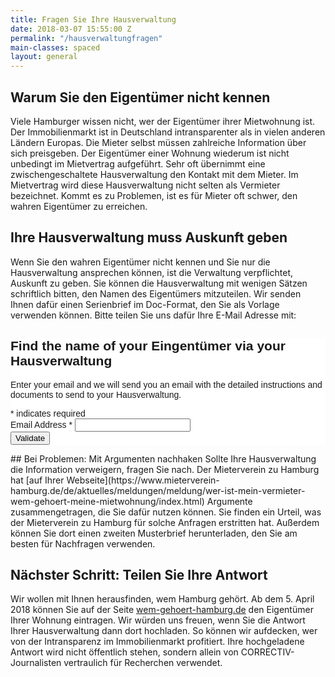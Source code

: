 ```yaml
---
title: Fragen Sie Ihre Hausverwaltung
date: 2018-03-07 15:55:00 Z
permalink: "/hausverwaltungfragen"
main-classes: spaced
layout: general
---
```


## Warum Sie den Eigentümer nicht kennen
Viele Hamburger wissen nicht, wer der Eigentümer ihrer Mietwohnung ist. Der Immobilienmarkt ist in Deutschland intransparenter als in vielen anderen Ländern Europas. Die Mieter selbst müssen zahlreiche Information über sich preisgeben. Der Eigentümer einer Wohnung wiederum ist nicht unbedingt im Mietvertrag aufgeführt. Sehr oft übernimmt eine zwischengeschaltete Hausverwaltung den Kontakt mit dem Mieter. Im Mietvertrag wird diese Hausverwaltung nicht selten als Vermieter bezeichnet. Kommt es zu Problemen, ist es für Mieter oft schwer, den wahren Eigentümer zu erreichen.

## Ihre Hausverwaltung muss Auskunft geben
Wenn Sie den wahren Eigentümer nicht kennen und Sie nur die Hausverwaltung ansprechen können, ist die Verwaltung verpflichtet, Auskunft zu geben. Sie können die Hausverwaltung mit wenigen Sätzen schriftlich bitten, den Namen des Eigentümers mitzuteilen. Wir senden Ihnen dafür einen Serienbrief im Doc-Format, den Sie als Vorlage verwenden können. Bitte teilen Sie uns dafür Ihre E-Mail Adresse mit: 

<!-- Begin MailChimp Signup Form -->
<link href="//cdn-images.mailchimp.com/embedcode/classic-10_7.css" rel="stylesheet" type="text/css">
<style type="text/css">
	#mc_embed_signup{background:#fff; clear:left; font:14px Helvetica,Arial,sans-serif; }
	/* Add your own MailChimp form style overrides in your site stylesheet or in this style block.
	   We recommend moving this block and the preceding CSS link to the HEAD of your HTML file. */
</style>
<div id="mc_embed_signup">
<form action="https://correctiv.us12.list-manage.com/subscribe/post?u=74b23e1b0af8c36eb217e01c1&amp;id=4a8c81f17b" method="post" id="mc-embedded-subscribe-form" name="mc-embedded-subscribe-form" class="validate" target="_blank" novalidate>
    <div id="mc_embed_signup_scroll">
	<h2>Find the name of your Eingentümer via your Hausverwaltung</h2>
          <p>Enter your email and we will send you an email with the detailed instructions and 
          documents to send to your Hausverwaltung.</p>
<div class="indicates-required"><span class="asterisk">*</span> indicates required</div>
<div class="mc-field-group">
	<label for="mce-EMAIL">Email Address  <span class="asterisk">*</span>
</label>
	<input type="email" value="" name="EMAIL" class="required email" id="mce-EMAIL">
</div>
	<div id="mce-responses" class="clear">
		<div class="response" id="mce-error-response" style="display:none"></div>
		<div class="response" id="mce-success-response" style="display:none"></div>
	</div>    <!-- real people should not fill this in and expect good things - do not remove this or risk form bot signups-->
    <div style="position: absolute; left: -5000px;" aria-hidden="true"><input type="text" name="b_74b23e1b0af8c36eb217e01c1_4a8c81f17b" tabindex="-1" value=""></div>
    <div class="clear"><input type="submit" value="Validate" name="subscribe" id="mc-embedded-subscribe" class="button"></div>
    </div>
</form>
</div>
<script type='text/javascript' src='//s3.amazonaws.com/downloads.mailchimp.com/js/mc-validate.js'></script><script type='text/javascript'>(function($) {window.fnames = new Array(); window.ftypes = new Array();fnames[0]='EMAIL';ftypes[0]='email';}(jQuery));var $mcj = jQuery.noConflict(true);</script>
<!--End mc_embed_signup--> 
## Bei Problemen: Mit Argumenten nachhaken 
Sollte Ihre Hausverwaltung die Information verweigern, fragen Sie nach. Der Mieterverein zu Hamburg hat [auf Ihrer Webseite](https://www.mieterverein-hamburg.de/de/aktuelles/meldungen/meldung/wer-ist-mein-vermieter-wem-gehoert-meine-mietwohnung/index.html) Argumente zusammengetragen, die Sie dafür nutzen können. Sie finden ein Urteil, was der Mieterverein zu Hamburg für solche Anfragen erstritten hat. Außerdem können Sie dort einen zweiten Musterbrief herunterladen, den Sie am besten für Nachfragen verwenden.

## Nächster Schritt: Teilen Sie Ihre Antwort
Wir wollen mit Ihnen herausfinden, wem Hamburg gehört. Ab dem 5. April 2018 können Sie auf der Seite [wem-gehoert-hamburg.de](https://wem-gehoert-hamburg.de/) den Eigentümer Ihrer Wohnung eintragen. Wir würden uns freuen, wenn Sie die Antwort Ihrer Hausverwaltung dann dort hochladen. So können wir aufdecken, wer von der Intransparenz im Immobilienmarkt profitiert. Ihre hochgeladene Antwort wird nicht öffentlich stehen, sondern allein von CORRECTIV-Journalisten vertraulich für Recherchen verwendet. 




